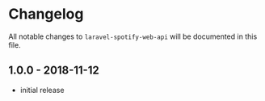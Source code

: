 # Changelog

All notable changes to `laravel-spotify-web-api` will be documented in this file.

## 1.0.0 - 2018-11-12

- initial release
